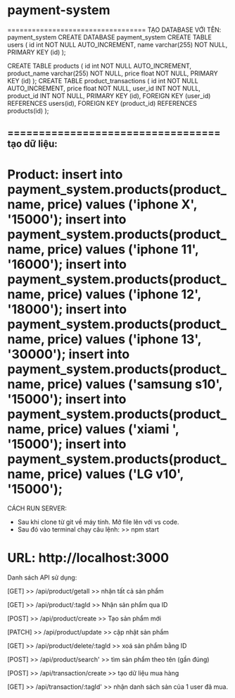 # payment-system
==================================
TẠO DATABASE VỚI TÊN: payment_system
CREATE DATABASE payment_system
CREATE TABLE users (
    id int NOT NULL AUTO_INCREMENT,
    name varchar(255) NOT NULL,
    PRIMARY KEY (id)
);

CREATE TABLE products (
    id int NOT NULL AUTO_INCREMENT,
    product_name varchar(255) NOT NULL,
    price float NOT NULL,
    PRIMARY KEY (id)
);
CREATE TABLE product_transactions (
	id int NOT NULL AUTO_INCREMENT,
    price float NOT NULL,
    user_id INT NOT NULL,
    product_id INT NOT NULL,
    PRIMARY KEY (id),
    FOREIGN KEY (user_id) REFERENCES users(id),
    FOREIGN KEY (product_id) REFERENCES products(id)
);

==================================
tạo dữ liệu:
---------------
Product: 
insert into payment_system.products(product_name, price) values ('iphone X', '15000');
insert into payment_system.products(product_name, price) values ('iphone 11', '16000');
insert into payment_system.products(product_name, price) values ('iphone 12', '18000');
insert into payment_system.products(product_name, price) values ('iphone 13', '30000');
insert into payment_system.products(product_name, price) values ('samsung s10', '15000');
insert into payment_system.products(product_name, price) values ('xiami ', '15000');
insert into payment_system.products(product_name, price) values ('LG v10', '15000');
==================================
CÁCH RUN SERVER: 
- Sau khi clone từ git về máy tính. Mở file lên với vs code.
- Sau đó vào terminal chạy câu lệnh: >> npm start

URL: http://localhost:3000
==================================
Danh sách API sử dụng:

[GET] >> /api/product/getall  >> nhận tất cả sản phẩm

[GET] >> /api/product/:tagId  >> Nhận sản phẩm qua ID
    
[POST] >> /api/product/create >> Tạo sản phẩm mới
  
[PATCH] >>  /api/product/update >> cập nhật sản phẩm
  
[GET] >>  /api/product/delete/:tagId >> xoá sản phẩm bằng ID
  
[POST] >> /api/product/search' >> tìm sản phẩm theo tên (gần đúng)
  
[POST] >> /api/transaction/create >> tạo dữ liệu mua hàng
  
[GET] >> /api/transaction/:tagId' >> nhận danh sách sản của 1 user đã mua.

